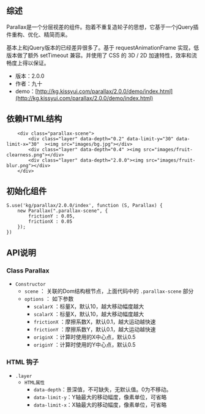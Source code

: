 ## 综述

Parallax是一个分层视差的组件。抱着不重复造轮子的思想，它基于一个jQuery插件重构、优化、精简而来。

基本上和jQuery版本的已经差异很多了。基于 requestAnimationFrame 实现，低版本做了额外 setTimeout 兼容。并使用了 CSS 的 3D / 2D 加速特性，效率和流畅度上得以保证。  

* 版本：2.0.0
* 作者：九十
* demo：[http://kg.kissyui.com/parallax/2.0.0/demo/index.html](http://kg.kissyui.com/parallax/2.0.0/demo/index.html)

## 依赖HTML结构

```
	<div class="parallax-scene">
		<div class="layer" data-depth="0.2" data-limit-y="30" data-limit-x="30"  ><img src="images/bg.jpg"></div>
		<div class="layer" data-depth="0.4" ><img src="images/fruit-clearness.png"></div>
		<div class="layer" data-depth="2.0.0"><img src="images/fruit-blur.png"></div>
	</div>

```

## 初始化组件

```
S.use('kg/parallax/2.0.0/index', function (S, Parallax) {
	new Parallax(".parallax-scene", {
		frictionY : 0.05,
		frictionX : 0.05
	});
})
```

## API说明

### Class Parallax
* `Constructor`
	* `scene` ： 关联的Dom结构根节点，上面代码中的 `.parallax-scene` 部分
	* `options` ： 如下参数
		* `scalarX` ：标量X，默认10，越大移动幅度越大
		* `scalarX` ：标量X，默认10，越大移动幅度越大
		* `frictionX` ：摩擦系数X，默认0.1，越大运动越快速
		* `frictionY` ：摩擦系数Y，默认0.1，越大运动越快速
		* `originX` ：计算时使用的X中心点，默认0.5
		* `originY` ：计算时使用的Y中心点，默认0.5

### HTML 钩子
* `.layer`
	* `HTML属性`
		* `data-depth`：景深值，不可缺失，无默认值。0为不移动。
		* `data-limit-y`：Y轴最大的移动幅度，像素单位，可省略
		* `data-limit-x`：X轴最大的移动幅度，像素单位，可省略
		